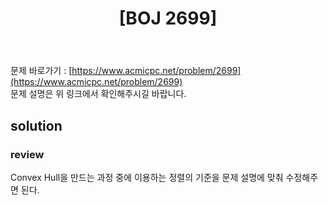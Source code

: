 ﻿---
toc: true
title:  "[BOJ 2699]"
last_modified_at:   2020-08-30
excerpt: "격자점 컨벡스헐"
categories: PS2020
image: "/images/2699.png"
sitemap :
  changefreq : weekly
  priority : 1.0
---

문제 바로가기 : [https://www.acmicpc.net/problem/2699](https://www.acmicpc.net/problem/2699)<br>
문제 설명은 위 링크에서 확인해주시길 바랍니다.
<br>
## solution
<script src="https://gist.github.com/yooniversal/1f596f2adc64ab0fb8f60436e90eb2d8.js"></script>

### review
Convex Hull을 만드는 과정 중에 이용하는 정렬의 기준을 문제 설명에 맞춰 수정해주면 된다.

<script src="https://utteranc.es/client.js"
        repo="yooniversal/blog-comments"
        issue-term="pathname"
        theme="github-light"
        crossorigin="anonymous"
        async>
</script>
